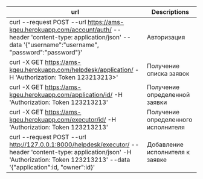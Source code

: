 url | Descriptions
----|--------------
 curl --request POST --url https://ams-kgeu.herokuapp.com/account/auth/ --header 'content-type: application/json' --data '{"username":"username", "password":"password"}' | Авторизация
 curl -X GET https://ams-kgeu.herokuapp.com/helpdesk/application/ -H 'Authorization: Token 123213213>' | Получение списка заявок
curl -X GET https://ams-kgeu.herokuapp.com/application/id/ -H 'Authorization: Token 123213213' | Получение определенной заявки
curl -X GET https://ams-kgeu.herokuapp.com/executor/id/ -H 'Authorization: Token 123213213' | Получение определенного исполнителя
curl --request POST --url http://127.0.0.1:8000/helpdesk/executor/ --header 'content-type: application/json' -H 'Authorization: Token 123213213' --data '{"application":id, "owner":id}' | Добавление исполнителя к заявке 
